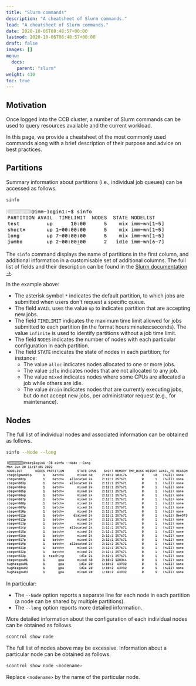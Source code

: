 ```yaml
---
title: "Slurm commands"
description: "A cheatsheet of Slurm commands."
lead: "A cheatsheet of Slurm commands."
date: 2020-10-06T08:48:57+00:00
lastmod: 2020-10-06T08:48:57+00:00
draft: false
images: []
menu:
  docs:
    parent: "slurm"
weight: 410
toc: true
---
```


## Motivation

Once logged into the CCB cluster, a number of Slurm commands can be used to
query resources available and the current workload.

In this page, we provide a cheatsheet of the most commonly used commands along
with a brief description of their purpose and advice on best practices.

## Partitions

Summary information about partitions (i.e., individual job queues) can be
accessed as follows.

```bash
sinfo
```

![Example output for the `sinfo` command.](sinfo.png)

The `sinfo` command displays the name of partitions in the first column, and
additional information in a customisable set of additional columns. The full
list of fields and their description can be found in the [Slurm documentation
→][sinfo-output-fields].

In the example above:

- The asterisk symbol `*` indicates the default partition, to which jobs are
  submitted when users don't request a specific queue.
- The field `AVAIL` uses the value `up` to indicates partition that are
  accepting new jobs.
- The field `TIMELIMIT` indicates the maximum time limit allowed for jobs
  submitted to each partition (in the format hours:minutes:seconds). The value
  `infinite` is used to identify partitions without a job time limit.
- The field `NODES` indicates the number of nodes with each particular
  configuration in each partition.
- The field `STATE` indicates the state of nodes in each partition; for
  instance:
  - The value `alloc` indicates nodes allocated to one or more jobs.
  - The value `idle` indicates nodes that are not allocated to any job.
  - The value `mixed` indicates nodes where some CPUs are allocated a job while
    others are idle.
  - The value `drain` indicates nodes that are currently executing jobs, but do
    not accept new jobs, per administrator request (e.g., for maintenance).

## Nodes

The full list of individual nodes and associated information can be obtained as
follows.

```bash
sinfo --Node --long
```

![Example output of the `sinfo --Node --long` command.](sinfo-node-long-screenshot.png)

In particular:

- The `--Node` option reports a separate line for each node in each partition (a
  node can be shared by multiple partitions).
- The `--long` option reports more detailed information.

More detailed information about the configuration of each individual nodes can
be obtained as follows.

```bash
scontrol show node
```

The full list of nodes above may be excessive. Information about a particular
node can be obtained as follows.

```bash
scontrol show node <nodename>
```

Replace `<nodename>` by the name of the particular node.

<!-- Link definitions -->

[sinfo-output-fields]:
  https://slurm.schedmd.com/sinfo.html#SECTION_OUTPUT-FIELD-DESCRIPTIONS
